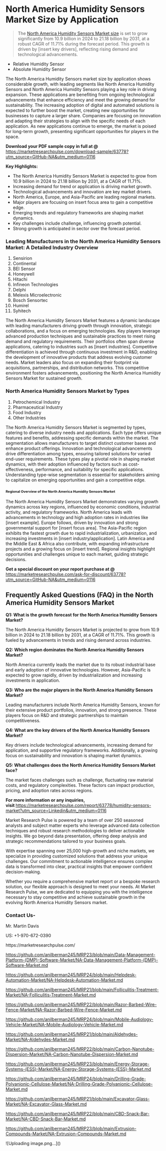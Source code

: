 <h1>North America Humidity Sensors Market&nbsp;Size by Application</h1><blockquote><p>The <a href="https://marketresearchpulse.com/download-sample/63778?utm_source=GitHub-NA&amp;utm_medium=0116">North America Humidity Sensors Market size</a> is set to grow significantly from 10.9 billion in 2024 to 21.18 billion by 2031, at a robust CAGR of 11.71% during the forecast period. This growth is driven by [insert key drivers], reflecting rising demand and technological advancements.</p></blockquote><ul><li>Relative Humidity Sensor<li> Absolute Humidity Sensor</li></ul><p>The North America Humidity Sensors market size by application shows considerable growth, with leading segments like North America Humidity Sensors and North America Humidity Sensors playing a key role in driving expansion. These applications are benefiting from ongoing technological advancements that enhance efficiency and meet the growing demand for sustainability. The increasing adoption of digital and automated solutions is expected to further boost the market, creating new opportunities for businesses to capture a larger share. Companies are focusing on innovation and adapting their strategies to align with the specific needs of each application. As new applications continue to emerge, the market is poised for long-term growth, presenting significant opportunities for players in the space.</p><p><strong>Download your PDF sample copy in full at @ </strong><a href="https://marketresearchpulse.com/download-sample/63778?utm_source=GitHub-NA&amp;utm_medium=0116">https://marketresearchpulse.com/download-sample/63778?utm_source=GitHub-NA&amp;utm_medium=0116</a></p><p><strong>Key Highlights: </strong></p><ul><li>The North America Humidity Sensors Market is expected to grow from 10.9 billion in 2024 to 21.18 billion by 2031, at a CAGR of 11.71%.</li><li>Increasing demand for trend or application is driving market growth.</li><li>Technological advancements and innovation are key market drivers.</li><li>North America, Europe, and Asia-Pacific are leading regional markets.</li><li>Major players are focusing on insert focus area to gain a competitive edge.</li><li>Emerging trends and regulatory frameworks are shaping market dynamics.</li><li>Key challenges include challenge, influencing growth potential.</li><li>Strong growth is anticipated in sector over the forecast period.</li></ul><h3>Leading Manufacturers in the North America Humidity Sensors Market: A Detailed Industry Overview</h3><ol><li>Sensirion</li><li>Continental</li><li>BEI Sensor</li><li>Honeywell</li><li>Hitachi</li><li>Infineon Technologies</li><li>Delphi</li><li>Melexis Microelectronic</li><li>Bosch Sensortec</li><li>Humirel</li><li>Syhitech</li></ol><div class="flex max-w-full flex-col flex-grow"><div class="min-h-8 text-message flex w-full flex-col items-end gap-2 whitespace-normal break-words [.text-message+&amp;]:mt-5" dir="auto" data-message-author-role="assistant" data-message-id="fd8432e4-4910-450d-b182-61b7bfb0a01f" data-message-model-slug="gpt-4o"><div class="flex w-full flex-col gap-1 empty:hidden first:pt-[3px]"><div class="markdown prose w-full break-words dark:prose-invert light"><p>The North America Humidity Sensors Market features a dynamic landscape with leading manufacturers driving growth through innovation, strategic collaborations, and a focus on emerging technologies. Key players leverage advanced production techniques and sustainable practices to meet rising demand and regulatory requirements. Their portfolios often span diverse applications, catering to industries such as [insert industries]. Competitive differentiation is achieved through continuous investment in R&amp;D, enabling the development of innovative products that address evolving customer needs. Market leaders also focus on expanding their footprint via acquisitions, partnerships, and distribution networks. This competitive environment fosters advancements, positioning the North America Humidity Sensors Market for sustained growth.</p></div></div></div></div><h3>North America Humidity Sensors Market by Types</h3><ol><li>Petrochemical Industry<li> Pharmaceutical Industry<li> Food Industry<li> Other Industries</li></ol><div class="flex max-w-full flex-col flex-grow"><div class="min-h-8 text-message flex w-full flex-col items-end gap-2 whitespace-normal break-words [.text-message+&amp;]:mt-5" dir="auto" data-message-author-role="assistant" data-message-id="084470be-0bb7-4664-bddf-5156b4f41249" data-message-model-slug="gpt-4o-mini"><div class="flex w-full flex-col gap-1 empty:hidden first:pt-[3px]"><div class="markdown prose w-full break-words dark:prose-invert light"><p>The North America Humidity Sensors Market is segmented by types, catering to diverse industry needs and applications. Each type offers unique features and benefits, addressing specific demands within the market. The segmentation allows manufacturers to target distinct customer bases and enhance product offerings. Innovation and technological advancements drive differentiation among types, ensuring tailored solutions for varied end-user requirements. These types play a pivotal role in shaping market dynamics, with their adoption influenced by factors such as cost-effectiveness, performance, and suitability for specific applications. Understanding type-wise segmentation is essential for stakeholders aiming to capitalize on emerging opportunities and gain a competitive edge.</p></div></div></div></div><h3><span style="font-size: 11px;">Regional Overview of the North America Humidity Sensors Market</span></h3><div class="flex max-w-full flex-col flex-grow"><div class="min-h-8 text-message flex w-full flex-col items-end gap-2 whitespace-normal break-words [.text-message+&amp;]:mt-5" dir="auto" data-message-author-role="assistant" data-message-id="e9038762-ce64-4e30-91c9-9bd413514231" data-message-model-slug="gpt-4o-mini"><div class="flex w-full flex-col gap-1 empty:hidden first:pt-[3px]"><div class="markdown prose w-full break-words dark:prose-invert light"><p>The North America Humidity Sensors Market demonstrates varying growth dynamics across key regions, influenced by economic conditions, industrial activity, and regulatory frameworks. North America leads with advancements in technology and high adoption rates in industries like [insert example]. Europe follows, driven by innovation and strong governmental support for [insert focus area]. The Asia-Pacific region exhibits the fastest growth due to rapid industrialization, urbanization, and increasing investments in [insert industry/application]. Latin America and the Middle East &amp; Africa also contribute, with expanding infrastructure projects and a growing focus on [insert trend]. Regional insights highlight opportunities and challenges unique to each market, guiding strategic decisions.</p></div></div></div></div><p><strong>Get a special discount on your report purchase at @ </strong><a href="https://marketresearchpulse.com/ask-for-discount/63778?utm_source=GitHub-NA&amp;utm_medium=0116">https://marketresearchpulse.com/ask-for-discount/63778?utm_source=GitHub-NA&amp;utm_medium=0116</a></p><h2>Frequently Asked Questions (FAQ) in the North America Humidity Sensors Market</h2><p><strong>Q1: What is the growth forecast for the North America Humidity Sensors Market?</strong></p><p>The North America Humidity Sensors Market is projected to grow from 10.9 billion in 2024 to 21.18 billion by 2031, at a CAGR of 11.71%. This growth is fueled by advancements in trends and rising demand across industries.</p><p><strong>Q2: Which region dominates the North America Humidity Sensors Market?</strong></p><p>North America currently leads the market due to its robust industrial base and early adoption of innovative technologies. However, Asia-Pacific is expected to grow rapidly, driven by industrialization and increasing investments in application.</p><p><strong>Q3: Who are the major players in the North America Humidity Sensors Market?</strong></p><p>Leading manufacturers include North America Humidity Sensors, known for their extensive product portfolios, innovation, and strong presence. These players focus on R&amp;D and strategic partnerships to maintain competitiveness.</p><p><strong>Q4: What are the key drivers of the North America Humidity Sensors Market?</strong></p><p>Key drivers include technological advancements, increasing demand for application, and supportive regulatory frameworks. Additionally, a growing focus on sustainability and innovation is shaping market dynamics.</p><p><strong>Q5: What challenges does the North America Humidity Sensors Market face?</strong></p><p>The market faces challenges such as challenge, fluctuating raw material costs, and regulatory complexities. These factors can impact production, pricing, and adoption rates across regions.</p><p><strong>For more information or any inquiries, visit&nbsp;</strong><a href="https://marketresearchpulse.com/report/63778/humidity-sensors-market?utm_source=Linkedin&utm_medium=0116">https://marketresearchpulse.com/report/63778/humidity-sensors-market?utm_source=Linkedin&utm_medium=0116</a></p><p>Market Research Pulse is powered by a team of over 250 seasoned analysts and subject matter experts who leverage advanced data collection techniques and robust research methodologies to deliver actionable insights. We go beyond data presentation, offering deep analysis and strategic recommendations tailored to your business goals.</p><p>With expertise spanning over 25,000 high-growth and niche markets, we specialize in providing customized solutions that address your unique challenges. Our commitment to actionable intelligence ensures complex data is transformed into clear, practical insights that empower confident decision-making.</p><p>Whether you require a comprehensive market report or a bespoke research solution, our flexible approach is designed to meet your needs. At Market Research Pulse, we are dedicated to equipping you with the intelligence necessary to stay competitive and achieve sustainable growth in the evolving North America Humidity Sensors market.</p><h3><strong>Contact Us-</strong></h3><p>Mr. Martin Davis</p><p>US: +1-970-672-0390</p><p>https://marketresearchpulse.com/</p><p><a href="https://github.com/anilberman245/MRP23/blob/main/Data-Management-Platform-(DMP)-Software-Market/NA-Data-Management-Platform-(DMP)-Software-Market.md">https://github.com/anilberman245/MRP23/blob/main/Data-Management-Platform-(DMP)-Software-Market/NA-Data-Management-Platform-(DMP)-Software-Market.md</a></p><p><a href="https://github.com/anilberman245/MRP24/blob/main/Helpdesk-Automation-Market/NA-Helpdesk-Automation-Market.md">https://github.com/anilberman245/MRP24/blob/main/Helpdesk-Automation-Market/NA-Helpdesk-Automation-Market.md</a></p><p><a href="https://github.com/anilberman245/MRP21/blob/main/Folliculitis-Treatment-Market/NA-Folliculitis-Treatment-Market.md">https://github.com/anilberman245/MRP21/blob/main/Folliculitis-Treatment-Market/NA-Folliculitis-Treatment-Market.md</a></p><p><a href="https://github.com/anilberman245/MRP22/blob/main/Razor-Barbed-Wire-Fence-Market/NA-Razor-Barbed-Wire-Fence-Market.md">https://github.com/anilberman245/MRP22/blob/main/Razor-Barbed-Wire-Fence-Market/NA-Razor-Barbed-Wire-Fence-Market.md</a></p><p><a href="https://github.com/anilberman245/MRP24/blob/main/Mobile-Audiology-Vehicle-Market/NA-Mobile-Audiology-Vehicle-Market.md">https://github.com/anilberman245/MRP24/blob/main/Mobile-Audiology-Vehicle-Market/NA-Mobile-Audiology-Vehicle-Market.md</a></p><p><a href="https://github.com/anilberman245/MRP21/blob/main/Aldehydes-Market/NA-Aldehydes-Market.md">https://github.com/anilberman245/MRP21/blob/main/Aldehydes-Market/NA-Aldehydes-Market.md</a></p><p><a href="https://github.com/anilberman245/MRP22/blob/main/Carbon-Nanotube-Dispersion-Market/NA-Carbon-Nanotube-Dispersion-Market.md">https://github.com/anilberman245/MRP22/blob/main/Carbon-Nanotube-Dispersion-Market/NA-Carbon-Nanotube-Dispersion-Market.md</a></p><p><a href="https://github.com/anilberman245/MRP23/blob/main/Energy-Storage-Systems-(ESS)-Market/NA-Energy-Storage-Systems-(ESS)-Market.md">https://github.com/anilberman245/MRP23/blob/main/Energy-Storage-Systems-(ESS)-Market/NA-Energy-Storage-Systems-(ESS)-Market.md</a></p><p><a href="https://github.com/anilberman245/MRP24/blob/main/Drilling-Grade-Polyanionic-Cellulose-Market/NA-Drilling-Grade-Polyanionic-Cellulose-Market.md">https://github.com/anilberman245/MRP24/blob/main/Drilling-Grade-Polyanionic-Cellulose-Market/NA-Drilling-Grade-Polyanionic-Cellulose-Market.md</a></p><p><a href="https://github.com/anilberman245/MRP21/blob/main/Excavator-Glass-Market/NA-Excavator-Glass-Market.md">https://github.com/anilberman245/MRP21/blob/main/Excavator-Glass-Market/NA-Excavator-Glass-Market.md</a></p><p><a href="https://github.com/anilberman245/MRP22/blob/main/CBD-Snack-Bar-Market/NA-CBD-Snack-Bar-Market.md">https://github.com/anilberman245/MRP22/blob/main/CBD-Snack-Bar-Market/NA-CBD-Snack-Bar-Market.md</a></p><p><a href="https://github.com/anilberman245/MRP23/blob/main/Extrusion-Compounds-Market/NA-Extrusion-Compounds-Market.md">https://github.com/anilberman245/MRP23/blob/main/Extrusion-Compounds-Market/NA-Extrusion-Compounds-Market.md</a></p>
![Uploading image.png…]()
